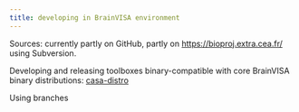 ```yaml
---
title: developing in BrainVISA environment
---
```


Sources: currently partly on GitHub, partly on https://bioproj.extra.cea.fr/ using Subversion.

Developing and releasing toolboxes binary-compatible with core BrainVISA binary distributions: [casa-distro](http://brainvisa.info/casa-distro/index.html)

Using branches
